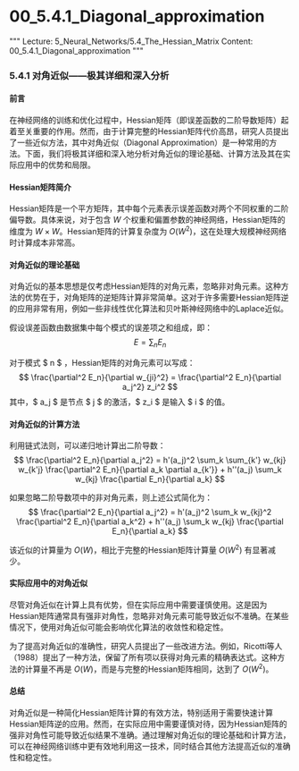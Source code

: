 # 00_5.4.1_Diagonal_approximation

"""
Lecture: 5_Neural_Networks/5.4_The_Hessian_Matrix
Content: 00_5.4.1_Diagonal_approximation
"""

### 5.4.1 对角近似——极其详细和深入分析

#### 前言

在神经网络的训练和优化过程中，Hessian矩阵（即误差函数的二阶导数矩阵）起着至关重要的作用。然而，由于计算完整的Hessian矩阵代价高昂，研究人员提出了一些近似方法，其中对角近似（Diagonal Approximation）是一种常用的方法。下面，我们将极其详细和深入地分析对角近似的理论基础、计算方法及其在实际应用中的优势和局限。

#### Hessian矩阵简介

Hessian矩阵是一个平方矩阵，其中每个元素表示误差函数对两个不同权重的二阶偏导数。具体来说，对于包含 $W$ 个权重和偏置参数的神经网络，Hessian矩阵的维度为 $W \times W$。Hessian矩阵的计算复杂度为 $O(W^2)$，这在处理大规模神经网络时计算成本非常高。

#### 对角近似的理论基础

对角近似的基本思想是仅考虑Hessian矩阵的对角元素，忽略非对角元素。这种方法的优势在于，对角矩阵的逆矩阵计算非常简单。这对于许多需要Hessian矩阵逆的应用非常有用，例如一些非线性优化算法和贝叶斯神经网络中的Laplace近似。

假设误差函数由数据集中每个模式的误差项之和组成，即：
$$ E = \sum_n E_n $$

对于模式 $ n $ ，Hessian矩阵的对角元素可以写成：
$$ \frac{\partial^2 E_n}{\partial w_{ji}^2} = \frac{\partial^2 E_n}{\partial a_j^2} z_i^2 $$
其中，$ a_j $ 是节点 $ j $ 的激活，$ z_i $ 是输入 $ i $ 的值。

#### 对角近似的计算方法

利用链式法则，可以递归地计算出二阶导数：
$$ \frac{\partial^2 E_n}{\partial a_j^2} = h'(a_j)^2 \sum_k \sum_{k'} w_{kj} w_{k'j} \frac{\partial^2 E_n}{\partial a_k \partial a_{k'}} + h''(a_j) \sum_k w_{kj} \frac{\partial E_n}{\partial a_k} $$

如果忽略二阶导数项中的非对角元素，则上述公式简化为：
$$ \frac{\partial^2 E_n}{\partial a_j^2} = h'(a_j)^2 \sum_k w_{kj}^2 \frac{\partial^2 E_n}{\partial a_k^2} + h''(a_j) \sum_k w_{kj} \frac{\partial E_n}{\partial a_k} $$

该近似的计算量为 $O(W)$，相比于完整的Hessian矩阵计算量 $O(W^2)$ 有显著减少。

#### 实际应用中的对角近似

尽管对角近似在计算上具有优势，但在实际应用中需要谨慎使用。这是因为Hessian矩阵通常具有强非对角性，忽略非对角元素可能导致近似不准确。在某些情况下，使用对角近似可能会影响优化算法的收敛性和稳定性。

为了提高对角近似的准确性，研究人员提出了一些改进方法。例如，Ricotti等人（1988）提出了一种方法，保留了所有项以获得对角元素的精确表达式。这种方法的计算量不再是 $O(W)$，而是与完整的Hessian矩阵相同，达到了 $O(W^2)$。

#### 总结

对角近似是一种简化Hessian矩阵计算的有效方法，特别适用于需要快速计算Hessian矩阵逆的应用。然而，在实际应用中需要谨慎对待，因为Hessian矩阵的强非对角性可能导致近似结果不准确。通过理解对角近似的理论基础和计算方法，可以在神经网络训练中更有效地利用这一技术，同时结合其他方法提高近似的准确性和稳定性。